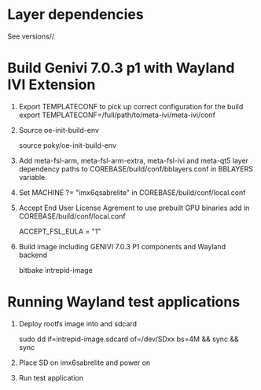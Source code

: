Layer dependencies
=====================================================

See versions/<release>/<layer>


Build Genivi 7.0.3 p1 with Wayland IVI Extension
=====================================================

1. Export TEMPLATECONF to pick up correct configuration for the build
export TEMPLATECONF=/full/path/to/meta-ivi/meta-ivi/conf

2. Source oe-init-build-env

	source poky/oe-init-build-env

3. Add meta-fsl-arm, meta-fsl-arm-extra, meta-fsl-ivi and meta-qt5 layer
   dependency paths to COREBASE/build/conf/bblayers.conf in BBLAYERS
   variable.

4. Set MACHINE ?= "imx6qsabrelite" in COREBASE/build/conf/local.conf

5. Accept End User License Agrement to use prebuilt GPU binaries
   add in COREBASE/build/conf/local.conf

	ACCEPT_FSL_EULA = "1"

6. Build image including GENIVI 7.0.3 P1 components and Wayland backend

	bitbake intrepid-image



Running Wayland test applications
=====================================================

1. Deploy rootfs image into and sdcard

	sudo dd if=intrepid-image.sdcard of=/dev/SDxx bs=4M && sync && sync

2. Place SD on imx6sabrelite and power on

3. Run test application
